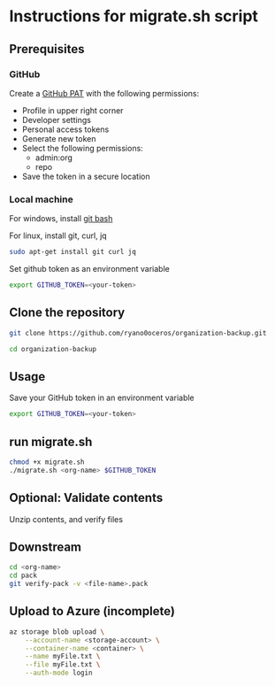 # Instructions for migrate.sh script

## Prerequisites

### GitHub

Create a [GitHub PAT](https://docs.github.com/en/authentication/keeping-your-account-and-data-secure/managing-your-personal-access-tokens) with the following permissions:

- Profile in upper right corner
- Developer settings
- Personal access tokens
- Generate new token
- Select the following permissions:
    - admin:org
    - repo
- Save the token in a secure location

### Local machine
For windows, install [git bash](https://git-scm.com/downloads)

For linux, install git, curl, jq

```bash
sudo apt-get install git curl jq
```

Set github token as an environment variable

```bash
export GITHUB_TOKEN=<your-token>
```

## Clone the repository

```bash
git clone https://github.com/ryano0oceros/organization-backup.git

cd organization-backup
```

## Usage

Save your GitHub token in an environment variable

```bash
export GITHUB_TOKEN=<your-token>
```

## run migrate.sh

```bash
chmod +x migrate.sh
./migrate.sh <org-name> $GITHUB_TOKEN
```

## Optional: Validate contents

Unzip contents, and verify files

## Downstream

```bash
cd <org-name>
cd pack
git verify-pack -v <file-name>.pack
```

## Upload to Azure (incomplete)

```bash
az storage blob upload \
    --account-name <storage-account> \
    --container-name <container> \
    --name myFile.txt \
    --file myFile.txt \
    --auth-mode login
```
